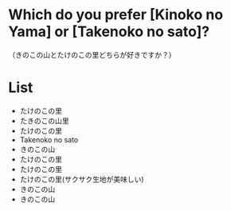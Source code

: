 # Which do you prefer [Kinoko no Yama] or [Takenoko no sato]?
（きのこの山とたけのこの里どちらが好きですか？）

# List
- たけのこの里
- たきのこの山里
- たけのこの里
- Takenoko no sato
- きのこの山
- たけのこの里
- たけのこの里
- たけのこの里(サクサク生地が美味しい)
- きのこの山
- きのこの山

